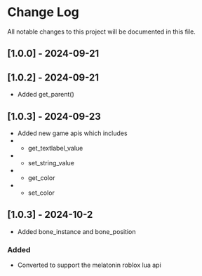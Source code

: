 
# Change Log
All notable changes to this project will be documented in this file.
 
## [1.0.0] - 2024-09-21

## [1.0.2] - 2024-09-21
- Added get_parent()

## [1.0.3] - 2024-09-23
- Added new game apis which includes
- -  get_textlabel_value
- - set_string_value
- - get_color
- - set_color
 
## [1.0.3] - 2024-10-2
- Added bone_instance and bone_position

### Added
-  Converted to support the melatonin roblox lua api
 